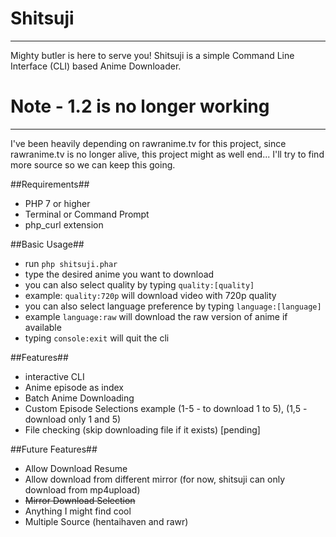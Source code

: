 # Shitsuji #
---
Mighty butler is here to serve you! Shitsuji is a simple Command Line Interface (CLI) based Anime Downloader.

# Note - 1.2 is no longer working #
---
I've been heavily depending on rawranime.tv for this project, since rawranime.tv is no longer alive, this project might as well end... I'll try to find more source so we can keep this going.

##Requirements##
* PHP 7 or higher
* Terminal or Command Prompt
* php_curl extension

##Basic Usage##
* run ```php shitsuji.phar```
* type the desired anime you want to download
* you can also select quality by typing ```quality:[quality]```
* example: ```quality:720p``` will download video with 720p quality
* you can also select language preference by typing ```language:[language]```
* example ```language:raw``` will download the raw version of anime if available
* typing ```console:exit``` will quit the cli

##Features##
* interactive CLI
* Anime episode as index
* Batch Anime Downloading
* Custom Episode Selections example (1-5 - to download 1 to 5), (1,5 - download only 1 and 5)
* File checking (skip downloading file if it exists) [pending]

##Future Features##
* Allow Download Resume
* Allow download from different mirror (for now, shitsuji can only download from mp4upload)
* ~~Mirror Download Selection~~
* Anything I might find cool
* Multiple Source (hentaihaven and rawr)


